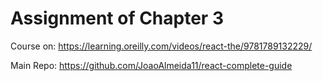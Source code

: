 # Assignment of Chapter 3

Course on: https://learning.oreilly.com/videos/react-the/9781789132229/

Main Repo: https://github.com/JoaoAlmeida11/react-complete-guide
